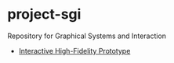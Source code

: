 # project-sgi
Repository for Graphical Systems and Interaction


 - [Interactive High-Fidelity Prototype](https://www.figma.com/design/4xDyDbrQtEgkwp9G65R5eo/La-Redoute?node-id=0-1&t=AvVhoMI8afHNUz7i-1)
